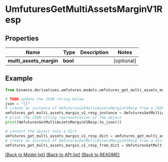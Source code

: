 # UmfuturesGetMultiAssetsMarginV1Resp


## Properties

Name | Type | Description | Notes
------------ | ------------- | ------------- | -------------
**multi_assets_margin** | **bool** |  | [optional] 

## Example

```python
from binance.derivatives.umfutures.models.umfutures_get_multi_assets_margin_v1_resp import UmfuturesGetMultiAssetsMarginV1Resp

# TODO update the JSON string below
json = "{}"
# create an instance of UmfuturesGetMultiAssetsMarginV1Resp from a JSON string
umfutures_get_multi_assets_margin_v1_resp_instance = UmfuturesGetMultiAssetsMarginV1Resp.from_json(json)
# print the JSON string representation of the object
print(UmfuturesGetMultiAssetsMarginV1Resp.to_json())

# convert the object into a dict
umfutures_get_multi_assets_margin_v1_resp_dict = umfutures_get_multi_assets_margin_v1_resp_instance.to_dict()
# create an instance of UmfuturesGetMultiAssetsMarginV1Resp from a dict
umfutures_get_multi_assets_margin_v1_resp_from_dict = UmfuturesGetMultiAssetsMarginV1Resp.from_dict(umfutures_get_multi_assets_margin_v1_resp_dict)
```
[[Back to Model list]](../README.md#documentation-for-models) [[Back to API list]](../README.md#documentation-for-api-endpoints) [[Back to README]](../README.md)


